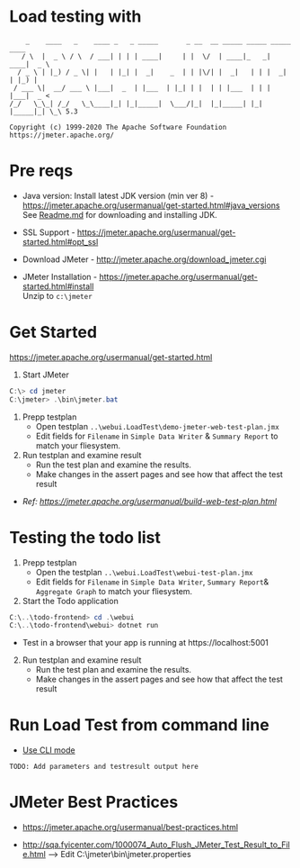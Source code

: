# Load testing with
```
    _    ____   _    ____ _   _ _____       _ __  __ _____ _____ _____ ____
   / \  |  _ \ / \  / ___| | | | ____|     | |  \/  | ____|_   _| ____|  _ \
  / _ \ | |_) / _ \| |   | |_| |  _|    _  | | |\/| |  _|   | | |  _| | |_) |
 / ___ \|  __/ ___ \ |___|  _  | |___  | |_| | |  | | |___  | | | |___|  _ <
/_/   \_\_| /_/   \_\____|_| |_|_____|  \___/|_|  |_|_____| |_| |_____|_| \_\ 5.3

Copyright (c) 1999-2020 The Apache Software Foundation
https://jmeter.apache.org/
```


# Pre reqs  
- Java version: Install latest JDK version (min ver 8) - https://jmeter.apache.org/usermanual/get-started.html#java_versions  
See [Readme.md](..\Readme.md) for downloading and installing JDK.

- SSL Support - https://jmeter.apache.org/usermanual/get-started.html#opt_ssl

- Download JMeter - http://jmeter.apache.org/download_jmeter.cgi

- JMeter Installation - https://jmeter.apache.org/usermanual/get-started.html#install  
Unzip to `c:\jmeter`

# Get Started
https://jmeter.apache.org/usermanual/get-started.html

1. Start JMeter

```powershell
C:\> cd jmeter
C:\jmeter> .\bin\jmeter.bat
```
1. Prepp testplan
    - Open testplan `..\webui.LoadTest\demo-jmeter-web-test-plan.jmx`
    - Edit fields for `Filename` in  `Simple Data Writer` & `Summary Report` to match your fliesystem. 
2. Run testplan and examine result
    - Run the test plan and examine the results.
    - Make changes in the assert pages and see how that affect the test result

- *Ref: https://jmeter.apache.org/usermanual/build-web-test-plan.html*

# Testing the todo list

1. Prepp testplan
    - Open the testplan  `..\webui.LoadTest\webui-test-plan.jmx`
    - Edit fields for `Filename` in  `Simple Data Writer`, `Summary Report`& `Aggregate Graph` to match your fliesystem. 
2. Start the Todo application
```powershell
C:\..\todo-frontend> cd .\webui
C:\..\todo-frontend\webui> dotnet run
```
- Test in a browser that your app is running at https://localhost:5001

2. Run testplan and examine result
    - Run the test plan and examine the results.
    - Make changes in the assert pages and see how that affect the test result

# Run Load Test from command line
* [Use CLI mode](https://jmeter.apache.org/usermanual/best-practices.html#lean_mean)

`TODO: Add parameters and testresult output here`
 

# JMeter Best Practices
* https://jmeter.apache.org/usermanual/best-practices.html


* http://sqa.fyicenter.com/1000074_Auto_Flush_JMeter_Test_Result_to_File.html
--> Edit C:\jmeter\bin\jmeter.properties
